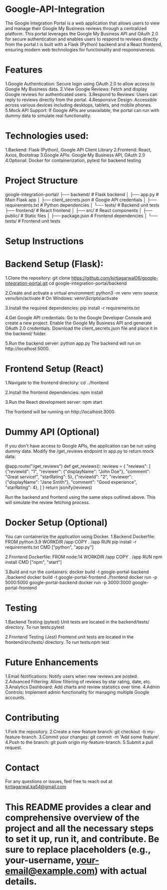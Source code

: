 # Google-API-Integration
The Google Integration Portal is a web application that allows users to view and manage their Google My Business reviews through a centralized platform. This portal leverages the Google My Business API and OAuth 2.0 for secure authentication and enables users to respond to reviews directly from the portal.t is built with a Flask (Python) backend and a React frontend, ensuring modern web technologies for functionality and responsiveness.

# Features
1.Google Authentication: Secure login using OAuth 2.0 to allow access to Google My Business data.
2.View Google Reviews: Fetch and display Google reviews for authenticated users.
3.Respond to Reviews: Users can reply to reviews directly from the portal.
4.Responsive Design: Accessible across various devices including desktops, tablets, and mobile phones.
5.Mock API Support: If Google APIs are unavailable, the portal can run with dummy data to simulate real functionality.

# Technologies used:
1.Backend: Flask (Python), Google API Client Library
2.Frontend: React, Axios, Bootstrap
3.Google APIs: Google My Business API, OAuth 2.0
4.Optional: Docker for containerization, pytest for backend testing

# Project Structure
google-integration-portal/
├── backend/              # Flask backend
│   ├── app.py            # Main Flask app
│   ├── client_secrets.json # Google API credentials
│   ├── requirements.txt  # Python dependencies
│   └── tests/            # Backend unit tests
├── frontend/             # React frontend
│   ├── src/              # React components
│   ├── public/           # Static files
│   ├── package.json      # Frontend dependencies
│   └── tests/            # Frontend unit tests

# Setup Instructions
# Backend Setup (Flask):
1.Clone the repository: git clone https://github.com/kirtiagarwal06/google-integration-portal.git
cd google-integration-portal/backend

2.Create and activate a virtual environment:
python3 -m venv venv
source venv/bin/activate  # On Windows: venv\Scripts\activate

3.Install the required dependencies:
pip install -r requirements.txt

4.Get Google API credentials:
Go to the Google Developer Console and create a new project.
Enable the Google My Business API and generate OAuth 2.0 credentials.
Download the client_secrets.json file and place it in the backend/ folder.

5.Run the backend server:
python app.py
The backend will run on http://localhost:5000.

# Frontend Setup (React)
1.Navigate to the frontend directory:
cd ../frontend

2.Install the frontend dependencies:
npm install

3.Run the React development server:
npm start

The frontend will be running on http://localhost:3000.

# Dummy API (Optional)
If you don't have access to Google APIs, the application can be run using dummy data.
Modify the /get_reviews endpoint in app.py to return mock data:

@app.route("/get_reviews")
def get_reviews():
    reviews = {
        "reviews": [
            {"reviewId": "1", "reviewer": {"displayName": "John Doe"}, "comment": "Great service!", "starRating": 5},
            {"reviewId": "2", "reviewer": {"displayName": "Jane Smith"}, "comment": "Good experience", "starRating": 4},
        ]
    }
    return jsonify(reviews)

Run the backend and frontend using the same steps outlined above. This will simulate the review fetching process.

# Docker Setup (Optional)
You can containerize the application using Docker.
1.Backend Dockerfile:
FROM python:3.9
WORKDIR /app
COPY . /app
RUN pip install -r requirements.txt
CMD ["python", "app.py"]

2.Frontend Dockerfile:
FROM node:14
WORKDIR /app
COPY . /app
RUN npm install
CMD ["npm", "start"]

3.Build and run the containers:
docker build -t google-portal-backend ./backend
docker build -t google-portal-frontend ./frontend
docker run -p 5000:5000 google-portal-backend
docker run -p 3000:3000 google-portal-frontend

# Testing
1.Backend Testing (pytest)
Unit tests are located in the backend/tests/ directory.
To run tests:pytest

2.Frontend Testing (Jest)
Frontend unit tests are located in the frontend/src/tests/ directory.
To run tests:npm test

# Future Enhancements
1.Email Notifications: Notify users when new reviews are posted.
2.Advanced Filtering: Allow filtering of reviews by star rating, date, etc.
3.Analytics Dashboard: Add charts and review statistics over time.
4.Admin Controls: Implement admin functionality for managing multiple Google accounts.

# Contributing
1.Fork the repository.
2.Create a new feature branch: git checkout -b my-feature-branch.
3.Commit your changes: git commit -m 'Add some feature'.
4.Push to the branch: git push origin my-feature-branch.
5.Submit a pull request.

# Contact
For any questions or issues, feel free to reach out at kirtiagarwal.ka54@gmail.com

# This README provides a clear and comprehensive overview of the project and all the necessary steps to set it up, run it, and contribute. Be sure to replace placeholders (e.g., your-username, your-email@example.com) with actual details.











